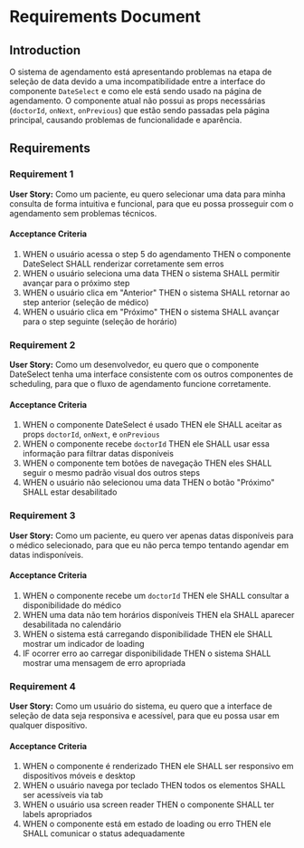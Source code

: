 # Requirements Document

## Introduction

O sistema de agendamento está apresentando problemas na etapa de seleção de data devido a uma incompatibilidade entre a interface do componente `DateSelect` e como ele está sendo usado na página de agendamento. O componente atual não possui as props necessárias (`doctorId`, `onNext`, `onPrevious`) que estão sendo passadas pela página principal, causando problemas de funcionalidade e aparência.

## Requirements

### Requirement 1

**User Story:** Como um paciente, eu quero selecionar uma data para minha consulta de forma intuitiva e funcional, para que eu possa prosseguir com o agendamento sem problemas técnicos.

#### Acceptance Criteria

1. WHEN o usuário acessa o step 5 do agendamento THEN o componente DateSelect SHALL renderizar corretamente sem erros
2. WHEN o usuário seleciona uma data THEN o sistema SHALL permitir avançar para o próximo step
3. WHEN o usuário clica em "Anterior" THEN o sistema SHALL retornar ao step anterior (seleção de médico)
4. WHEN o usuário clica em "Próximo" THEN o sistema SHALL avançar para o step seguinte (seleção de horário)

### Requirement 2

**User Story:** Como um desenvolvedor, eu quero que o componente DateSelect tenha uma interface consistente com os outros componentes de scheduling, para que o fluxo de agendamento funcione corretamente.

#### Acceptance Criteria

1. WHEN o componente DateSelect é usado THEN ele SHALL aceitar as props `doctorId`, `onNext`, e `onPrevious`
2. WHEN o componente recebe `doctorId` THEN ele SHALL usar essa informação para filtrar datas disponíveis
3. WHEN o componente tem botões de navegação THEN eles SHALL seguir o mesmo padrão visual dos outros steps
4. WHEN o usuário não selecionou uma data THEN o botão "Próximo" SHALL estar desabilitado

### Requirement 3

**User Story:** Como um paciente, eu quero ver apenas datas disponíveis para o médico selecionado, para que eu não perca tempo tentando agendar em datas indisponíveis.

#### Acceptance Criteria

1. WHEN o componente recebe um `doctorId` THEN ele SHALL consultar a disponibilidade do médico
2. WHEN uma data não tem horários disponíveis THEN ela SHALL aparecer desabilitada no calendário
3. WHEN o sistema está carregando disponibilidade THEN ele SHALL mostrar um indicador de loading
4. IF ocorrer erro ao carregar disponibilidade THEN o sistema SHALL mostrar uma mensagem de erro apropriada

### Requirement 4

**User Story:** Como um usuário do sistema, eu quero que a interface de seleção de data seja responsiva e acessível, para que eu possa usar em qualquer dispositivo.

#### Acceptance Criteria

1. WHEN o componente é renderizado THEN ele SHALL ser responsivo em dispositivos móveis e desktop
2. WHEN o usuário navega por teclado THEN todos os elementos SHALL ser acessíveis via tab
3. WHEN o usuário usa screen reader THEN o componente SHALL ter labels apropriados
4. WHEN o componente está em estado de loading ou erro THEN ele SHALL comunicar o status adequadamente